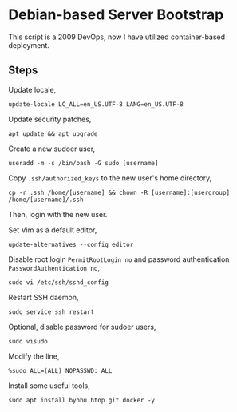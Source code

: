 # Debian-based Server Bootstrap

This script is a 2009 DevOps, now I have utilized container-based deployment.

## Steps

Update locale,

`update-locale LC_ALL=en_US.UTF-8 LANG=en_US.UTF-8`

Update security patches,

`apt update && apt upgrade`

Create a new sudoer user,

`useradd -m -s /bin/bash -G sudo [username]`

Copy `.ssh/authorized_keys` to the new user's home directory,

`cp -r .ssh /home/[username] && chown -R [username]:[usergroup] /home/[username]/.ssh`

Then, login with the new user.

Set Vim as a default editor,

`update-alternatives --config editor`

Disable root login `PermitRootLogin no` and password authentication `PasswordAuthentication no`,

`sudo vi /etc/ssh/sshd_config`

Restart SSH daemon,

`sudo service ssh restart`

Optional, disable password for sudoer users,

`sudo visudo`

Modify the line,

`%sudo ALL=(ALL) NOPASSWD: ALL`

Install some useful tools,

`sudo apt install byobu htop git docker -y`
